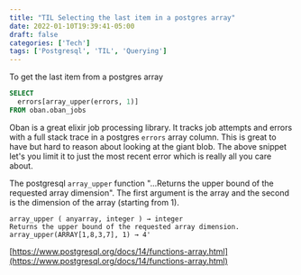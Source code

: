```yaml
---
title: "TIL Selecting the last item in a postgres array"
date: 2022-01-10T19:39:41-05:00
draft: false
categories: ['Tech']
tags: ['Postgresql', 'TIL', 'Querying']
---
```


To get the last item from a postgres array

```sql
SELECT
  errors[array_upper(errors, 1)]
FROM oban.oban_jobs
```

Oban is a great elixir job processing library. It tracks job attempts and errors with a full stack trace in a postgres `errors` array column. This is great to have but hard to reason about looking at the giant blob. The above snippet let's you limit it to just the most recent error which is really all you care about.

The postgresql `array_upper` function "...Returns the upper bound of the requested array dimension". The  first argument is the array and the second is the dimension of the array (starting from 1).

```
array_upper ( anyarray, integer ) → integer
Returns the upper bound of the requested array dimension.
array_upper(ARRAY[1,8,3,7], 1) → 4'
```

[https://www.postgresql.org/docs/14/functions-array.html](https://www.postgresql.org/docs/14/functions-array.html)

